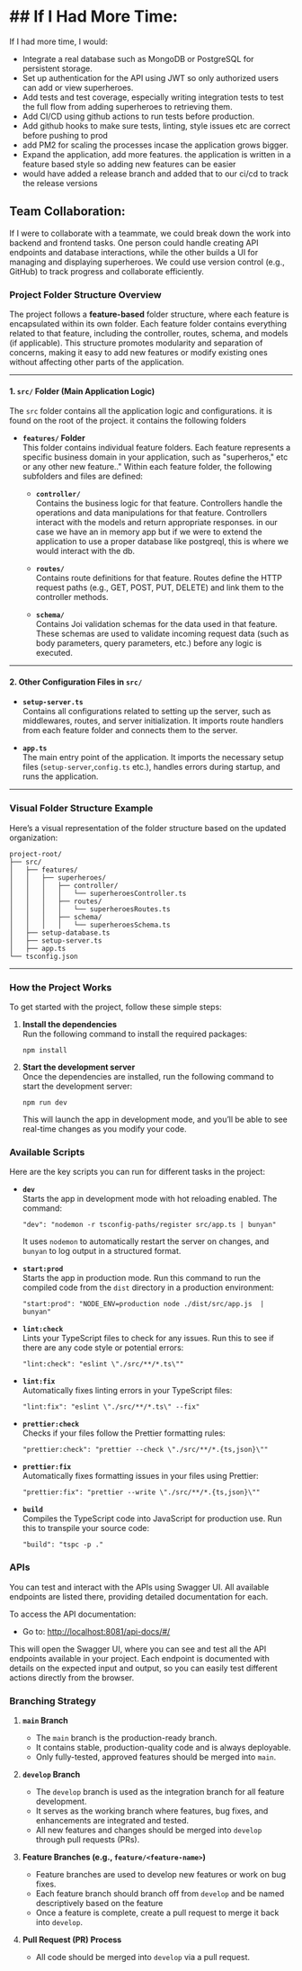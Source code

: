 # ## If I Had More Time:
If I had more time, I would:
- Integrate a real database such as MongoDB or PostgreSQL for persistent storage.
- Set up authentication for the API using JWT so only authorized users can add or view superheroes.
- Add tests and test coverage, especially writing integration tests to test the full flow from adding superheroes to retrieving them.
- Add CI/CD using github actions to run tests before production.
- Add github hooks to make sure tests, linting, style issues etc are correct before pushing to prod
- add PM2 for scaling the processes incase the application grows bigger.
- Expand the application, add more features. the application is written in a feature based style so adding new features can be easier
- would have added a release branch and added that to our ci/cd to track the release versions


## Team Collaboration:
If I were to collaborate with a teammate, we could break down the work into backend and frontend tasks. One person could handle creating API endpoints and database interactions, while the other builds a UI for managing and displaying superheroes. We could use version control (e.g., GitHub) to track progress and collaborate efficiently.


### **Project Folder Structure Overview**

The project follows a **feature-based** folder structure, where each feature is encapsulated within its own folder. Each feature folder contains everything related to that feature, including the controller, routes, schema, and models (if applicable). This structure promotes modularity and separation of concerns, making it easy to add new features or modify existing ones without affecting other parts of the application.

---

#### **1. `src/` Folder (Main Application Logic)**

The `src` folder contains all the application logic and configurations. it is found on the root of the project. it contains the following folders

- **`features/` Folder**  
  This folder contains individual feature folders. Each feature represents a specific business domain in your application, such as "superheros," etc or any other new feature.." Within each feature folder, the following subfolders and files are defined:

  - **`controller/`**  
    Contains the business logic for that feature. Controllers handle the operations and data manipulations for that feature. Controllers interact with the models and return appropriate responses. in our case we have an in memory app but if we were to extend the application to use a proper database like postgreql, this is where we would interact with the db.

   

  - **`routes/`**  
    Contains route definitions for that feature. Routes define the HTTP request paths (e.g., GET, POST, PUT, DELETE) and link them to the controller methods. 


  - **`schema/`**  
    Contains Joi validation schemas for the data used in that feature. These schemas are used to validate incoming request data (such as body parameters, query parameters, etc.) before any logic is executed.

---

#### **2. Other Configuration Files in `src/`**



- **`setup-server.ts`**  
  Contains all configurations related to setting up the server, such as middlewares, routes, and server initialization. It imports route handlers from each feature folder and connects them to the server.

- **`app.ts`**  
  The main entry point of the application. It imports the necessary setup files (`setup-server`,`config.ts` etc.), handles errors during startup, and runs the application.

---


### **Visual Folder Structure Example**

Here’s a visual representation of the folder structure based on the updated organization:

```
project-root/
├── src/
│   ├── features/
│   │   ├── superheroes/
│   │   │   ├── controller/
│   │   │   │   └── superheroesController.ts
│   │   │   ├── routes/
│   │   │   │   └── superheroesRoutes.ts
│   │   │   ├── schema/
│   │   │   │   └── superheroesSchema.ts
│   ├── setup-database.ts
│   ├── setup-server.ts
│   ├── app.ts
└── tsconfig.json
```

---

### **How the Project Works**

To get started with the project, follow these simple steps:

1. **Install the dependencies**  
   Run the following command to install the required packages:

   ```
   npm install
   ```

2. **Start the development server**  
   Once the dependencies are installed, run the following command to start the development server:

   ```
   npm run dev
   ```

   This will launch the app in development mode, and you’ll be able to see real-time changes as you modify your code.

### **Available Scripts**

Here are the key scripts you can run for different tasks in the project:

- **`dev`**  
  Starts the app in development mode with hot reloading enabled. The command:

  ```
  "dev": "nodemon -r tsconfig-paths/register src/app.ts | bunyan"
  ```

  It uses `nodemon` to automatically restart the server on changes, and `bunyan` to log output in a structured format.

- **`start:prod`**  
  Starts the app in production mode. Run this command to run the compiled code from the `dist` directory in a production environment:

  ```
  "start:prod": "NODE_ENV=production node ./dist/src/app.js  | bunyan"
  ```

- **`lint:check`**  
  Lints your TypeScript files to check for any issues. Run this to see if there are any code style or potential errors:

  ```
  "lint:check": "eslint \"./src/**/*.ts\""
  ```

- **`lint:fix`**  
  Automatically fixes linting errors in your TypeScript files:

  ```
  "lint:fix": "eslint \"./src/**/*.ts\" --fix"
  ```

- **`prettier:check`**  
  Checks if your files follow the Prettier formatting rules:

  ```
  "prettier:check": "prettier --check \"./src/**/*.{ts,json}\""
  ```

- **`prettier:fix`**  
  Automatically fixes formatting issues in your files using Prettier:

  ```
  "prettier:fix": "prettier --write \"./src/**/*.{ts,json}\""
  ```

- **`build`**  
  Compiles the TypeScript code into JavaScript for production use. Run this to transpile your source code:

  ```
  "build": "tspc -p ."
  ```




### **APIs**

You can test and interact with the APIs using Swagger UI. All available endpoints are listed there, providing detailed documentation for each. 

To access the API documentation:

- Go to: [http://localhost:8081/api-docs/#/](http://localhost:8081/api-docs/#/)

This will open the Swagger UI, where you can see and test all the API endpoints available in your project. Each endpoint is documented with details on the expected input and output, so you can easily test different actions directly from the browser.


### **Branching Strategy**

1. **`main` Branch**
   - The `main` branch is the production-ready branch.
   - It contains stable, production-quality code and is always deployable.
   - Only fully-tested, approved features should be merged into `main`.

2. **`develop` Branch**
   - The `develop` branch is used as the integration branch for all feature development.
   - It serves as the working branch where features, bug fixes, and enhancements are integrated and tested.
   - All new features and changes should be merged into `develop` through pull requests (PRs).
   

3. **Feature Branches (e.g., `feature/<feature-name>`)**
   - Feature branches are used to develop new features or work on bug fixes.
   - Each feature branch should branch off from `develop` and be named descriptively based on the feature 
   - Once a feature is complete, create a pull request to merge it back into `develop`.

4. **Pull Request (PR) Process**
   - All code should be merged into `develop` via a pull request.
 



